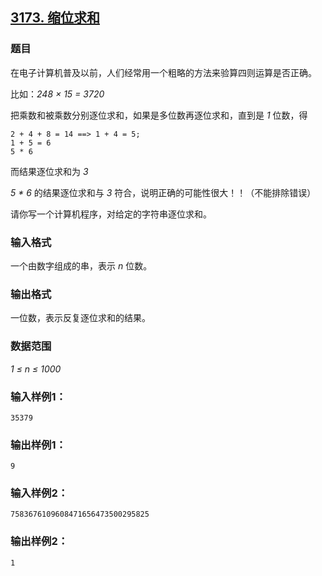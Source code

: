 ## [3173. 缩位求和](https://www.acwing.com/problem/content/3176/)

### 题目

在电子计算机普及以前，人们经常用一个粗略的方法来验算四则运算是否正确。

比如：*248 × 15 = 3720*

把乘数和被乘数分别逐位求和，如果是多位数再逐位求和，直到是 *1* 位数，得

```
2 + 4 + 8 = 14 ==> 1 + 4 = 5;
1 + 5 = 6
5 * 6
```

而结果逐位求和为 *3*

*5 * 6* 的结果逐位求和与 *3* 符合，说明正确的可能性很大！！（不能排除错误）

请你写一个计算机程序，对给定的字符串逐位求和。

### 输入格式

一个由数字组成的串，表示 *n* 位数。

### 输出格式

一位数，表示反复逐位求和的结果。

### 数据范围

*1 ≤ n ≤ 1000*

### 输入样例1：

```
35379
```

### 输出样例1：

```
9
```

### 输入样例2：

```
7583676109608471656473500295825
```

### 输出样例2：

```
1
```

